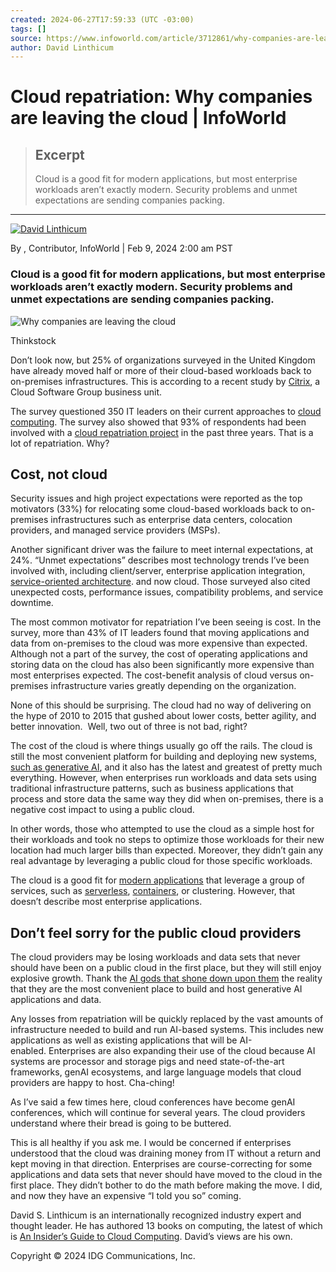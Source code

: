 ```yaml
---
created: 2024-06-27T17:59:33 (UTC -03:00)
tags: []
source: https://www.infoworld.com/article/3712861/why-companies-are-leaving-the-cloud.html
author: David Linthicum
---
```


# Cloud repatriation: Why companies are leaving the cloud | InfoWorld

> ## Excerpt
> Cloud is a good fit for modern applications, but most enterprise workloads aren’t exactly modern. Security problems and unmet expectations are sending companies packing.

---
[![David Linthicum](https://images.idgesg.net/images/article/2017/06/david_linthicum-100727207-byline.jpg?auto=webp&quality=85,70)](https://www.infoworld.com/author/David-Linthicum/ "David Linthicum")

By , Contributor, InfoWorld | Feb 9, 2024 2:00 am PST

### Cloud is a good fit for modern applications, but most enterprise workloads aren’t exactly modern. Security problems and unmet expectations are sending companies packing.

![Why companies are leaving the cloud](https://images.techhive.com/images/article/2016/12/moving_day_900x600-100700190-large.jpeg?auto=webp&quality=85,70)

Thinkstock

Don’t look now, but 25% of organizations surveyed in the United Kingdom have already moved half or more of their cloud-based workloads back to on-premises infrastructures. This is according to a recent study by [Citrix](https://usw2.nyl.as/t1/49/2jido7tz9lb2pkmnewg96jd4q/2/4e6862f7f175d31245348c0e6208331fcce77f805eff2fa45a46008f4df51abd), a Cloud Software Group business unit.

The survey questioned 350 IT leaders on their current approaches to [cloud computing](https://www.infoworld.com/article/2683784/what-is-cloud-computing.html). The survey also showed that 93% of respondents had been involved with a [cloud repatriation project](https://www.infoworld.com/article/3684369/2023-could-be-the-year-of-public-cloud-repatriation.html) in the past three years. That is a lot of repatriation. Why?

## Cost, not cloud

Security issues and high project expectations were reported as the top motivators (33%) for relocating some cloud-based workloads back to on-premises infrastructures such as enterprise data centers, colocation providers, and managed service providers (MSPs).

Another significant driver was the failure to meet internal expectations, at 24%. “Unmet expectations” describes most technology trends I’ve been involved with, including client/server, enterprise application integration, [service-oriented architecture](https://www.infoworld.com/article/2071889/what-is-service-oriented-architecture.html). and now cloud. Those surveyed also cited unexpected costs, performance issues, compatibility problems, and service downtime. 

The most common motivator for repatriation I’ve been seeing is cost. In the survey, more than 43% of IT leaders found that moving applications and data from on-premises to the cloud was more expensive than expected. Although not a part of the survey, the cost of operating applications and storing data on the cloud has also been significantly more expensive than most enterprises expected. The cost-benefit analysis of cloud versus on-premises infrastructure varies greatly depending on the organization. 

None of this should be surprising. The cloud had no way of delivering on the hype of 2010 to 2015 that gushed about lower costs, better agility, and better innovation.  Well, two out of three is not bad, right?

The cost of the cloud is where things usually go off the rails. The cloud is still the most convenient platform for building and deploying new systems, [such as generative AI](https://www.infoworld.com/article/3704611/the-looming-battle-over-where-generative-ai-systems-will-run.html), and it also has the latest and greatest of pretty much everything. However, when enterprises run workloads and data sets using traditional infrastructure patterns, such as business applications that process and store data the same way they did when on-premises, there is a negative cost impact to using a public cloud.

In other words, those who attempted to use the cloud as a simple host for their workloads and took no steps to optimize those workloads for their new location had much larger bills than expected. Moreover, they didn’t gain any real advantage by leveraging a public cloud for those specific workloads.

The cloud is a good fit for [modern applications](https://www.infoworld.com/article/3281046/what-is-cloud-native-the-modern-way-to-develop-software.html) that leverage a group of services, such as [serverless](https://www.infoworld.com/article/3406501/what-is-serverless-serverless-computing-explained.html), [containers](https://www.infoworld.com/article/3310941/why-you-should-use-docker-and-containers.html), or clustering. However, that doesn’t describe most enterprise applications.

## Don’t feel sorry for the public cloud providers

The cloud providers may be losing workloads and data sets that never should have been on a public cloud in the first place, but they will still enjoy explosive growth. Thank the [AI gods that shone down upon them](https://www.itprotoday.com/iaas-and-paas/big-3-cloud-providers-continue-outperform-ai-drives-growth) the reality that they are the most convenient place to build and host generative AI applications and data.

Any losses from repatriation will be quickly replaced by the vast amounts of infrastructure needed to build and run AI-based systems. This includes new applications as well as existing applications that will be AI-enabled. Enterprises are also expanding their use of the cloud because AI systems are processor and storage pigs and need state-of-the-art frameworks, genAI ecosystems, and large language models that cloud providers are happy to host. Cha-ching!

As I’ve said a few times here, cloud conferences have become genAI conferences, which will continue for several years. The cloud providers understand where their bread is going to be buttered.

This is all healthy if you ask me. I would be concerned if enterprises understood that the cloud was draining money from IT without a return and kept moving in that direction. Enterprises are course-correcting for some applications and data sets that never should have moved to the cloud in the first place. They didn’t bother to do the math before making the move. I did, and now they have an expensive “I told you so” coming.

David S. Linthicum is an internationally recognized industry expert and thought leader. He has authored 13 books on computing, the latest of which is [An Insider’s Guide to Cloud Computing](https://www.amazon.com/Insiders-Guide-Cloud-Computing/dp/0137935692). David’s views are his own.

Copyright © 2024 IDG Communications, Inc.
